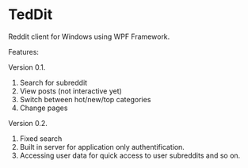 # TedDit
Reddit client for Windows using WPF Framework.

Features:

Version 0.1.
1. Search for subreddit
2. View posts (not interactive yet)
3. Switch between hot/new/top categories
4. Change pages

Version 0.2.
1. Fixed search
2. Built in server for application only authentification.
3. Accessing user data for quick access to user subreddits and so on. 
